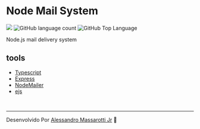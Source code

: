 # Node Mail System

<p>
  <img src="https://img.shields.io/badge/made%20by-Alessandro%20Massarotti%20Jr-90c53f?style=flat-square">
  <img alt="GitHub language count" src="https://img.shields.io/github/languages/count/alessandro-massarotti-Jr/node-mail-system?color=90c53f&style=flat-square">
  <img alt="GitHub Top Language" src="https://img.shields.io/github/languages/top/alessandro-massarotti-Jr/node-mail-system?color=90c53f&style=flat-square">
</p>

Node.js mail delivery system 

## tools

 - [Typescript](https://www.typescriptlang.org/)
 - [Express](https://expressjs.com/)
 - [NodeMailer](https://nodemailer.com/about/)
 - [ejs](https://ejs.co/)

<br>

---

Desenvolvido Por [Alessandro Massarotti Jr](https://github.com/alessandro-massarotti-jr) 🤖